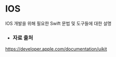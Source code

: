 # IOS 
IOS 개발을 위해 필요한 Swift 문법 및 도구들에 대한 설명
* ### 자료 출처   
<https://developer.apple.com/documentation/uikit>